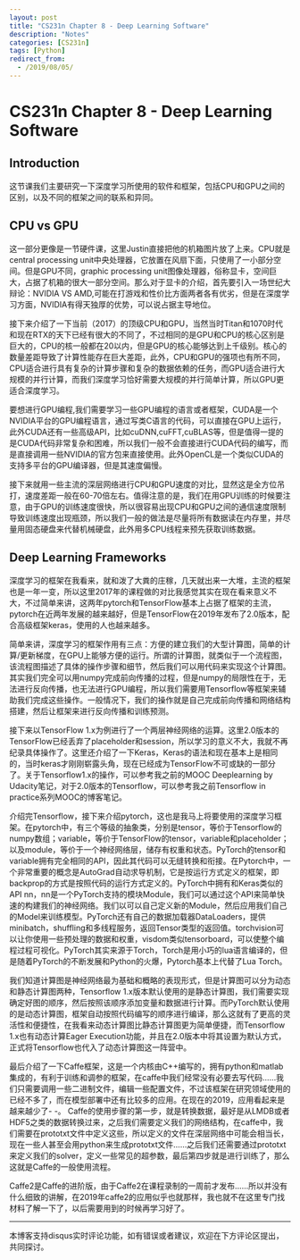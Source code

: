 ```yaml
---
layout: post
title: "CS231n Chapter 8 - Deep Learning Software"
description: "Notes"
categories: [CS231n]
tags: [Python]
redirect_from:
  - /2019/08/05/
---
```


# CS231n Chapter 8 - Deep Learning Software      

## Introduction  

这节课我们主要研究一下深度学习所使用的软件和框架，包括CPU和GPU之间的区别，以及不同的框架之间的联系和异同。  

## CPU vs GPU  

这一部分更像是一节硬件课，这里Justin直接把他的机箱图片放了上来。CPU就是central processing unit中央处理器，它放置在风扇下面，只使用了一小部分空间。但是GPU不同，graphic processing unit图像处理器，俗称显卡，空间巨大，占据了机箱的很大一部分空间。那么对于显卡的介绍，首先要引入一场世纪大辩论：NVIDIA VS AMD,可能在打游戏和性价比方面两者各有优劣，但是在深度学习方面，NVIDIA有得天独厚的优势，可以说占据主导地位。  

接下来介绍了一下当前（2017）的顶级CPU和GPU，当然当时Titan和1070时代和现在RTX的天下已经有很大的不同了，不过相同的是GPU和CPU的核心区别是巨大的，CPU的核一般都在20以内，但是GPU的核心能够达到上千级别。核心的数量差距导致了计算性能存在巨大差距，此外，CPU和GPU的强项也有所不同，CPU适合进行具有复杂的计算步骤和复杂的数据依赖的任务，而GPU适合进行大规模的并行计算，而我们深度学习恰好需要大规模的并行简单计算，所以GPU更适合深度学习。  

要想进行GPU编程,我们需要学习一些GPU编程的语言或者框架，CUDA是一个NVIDIA平台的GPU编程语言，通过写类C语言的代码，可以直接在GPU上运行，此外CUDA还有一些高级API，比如cuDNN,cuFFT,cuBLAS等，但是值得一提的是CUDA代码非常复杂和困难，所以我们一般不会直接进行CUDA代码的编写，而是直接调用一些NVIDIA的官方包来直接使用。此外OpenCL是一个类似CUDA的支持多平台的GPU编译器，但是其速度偏慢。  

接下来就用一些主流的深层网络进行CPU和GPU速度的对比，显然这是全方位吊打，速度差距一般在60-70倍左右。值得注意的是，我们在用GPU训练的时候要注意，由于GPU的训练速度很快，所以很容易出现CPU和GPU之间的通信速度限制导致训练速度出现瓶颈，所以我们一般的做法是尽量将所有数据读在内存里，并尽量用固态硬盘来代替机械硬盘，此外用多CPU线程来预先获取训练数据。  

## Deep Learning Frameworks  

深度学习的框架在我看来，就和泼了大粪的庄稼，几天就出来一大堆，主流的框架也是一年一变，所以这里2017年的课程做的对比我感觉其实在现在看来意义不大，不过简单来讲，这两年pytorch和TensorFlow基本上占据了框架的主流，pytorch在近两年发展的越来越好，但是TensorFlow在2019年发布了2.0版本，配合高级框架keras，使用的人也越来越多。  

简单来讲，深度学习的框架作用有三点：方便的建立我们的大型计算图，简单的计算/更新梯度，在GPU上能够方便的运行。所谓的计算图，就类似于一个流程图，该流程图描述了具体的操作步骤和细节，然后我们可以用代码来实现这个计算图。其实我们完全可以用numpy完成前向传播的过程，但是numpy的局限性在于，无法进行反向传播，也无法进行GPU编程，所以我们需要用Tensorflow等框架来辅助我们完成这些操作。一般情况下，我们的操作就是自己完成前向传播和网络结构搭建，然后让框架来进行反向传播和训练预测。  

接下来以TensorFlow 1.x为例进行了一个两层神经网络的运算。这里2.0版本的TensorFlow已经丢弃了placeholder和session，所以学习的意义不大，我就不再纪录具体操作了。这里还介绍了一下Keras，Keras的语法和现在基本上是相同的，当时keras才刚刚崭露头角，现在已经成为TensorFlow不可或缺的一部分了。关于Tensorflow1.x的操作，可以参考我之前的MOOC Deeplearning by Udacity笔记，对于2.0版本的Tensorflow，可以参考我之前Tensorflow in practice系列MOOC的博客笔记。  

介绍完Tensorflow，接下来介绍pytorch，这也是我马上将要使用的深度学习框架。在pytorch中，有三个等级的抽象类，分别是tensor，等价于Tensorflow的numpy数组；variable，等价于TensorFlow的tensor，variable和placeholder；以及module，等价于一个神经网络层，储存有权重和状态。PyTorch的tensor和variable拥有完全相同的API，因此其代码可以无缝转换和衔接。在Pytorch中，一个非常重要的概念是AutoGrad自动求导机制，它是按运行方式定义的框架，即backprop的方式是按照代码的运行方式定义的。PyTorch中拥有和Keras类似的API nn，nn是一个PyTorch支持的模块Module，我们可以通过这个API来简单快速的构建我们的神经网络。我们以可以自己定义新的Module，然后应用我们自己的Model来训练模型。PyTorch还有自己的数据加载器DataLoaders，提供minibatch，shuffling和多线程服务，返回Tensor类型的返回值。torchvision可以让你使用一些预处理的数据和权重，visdom类似tensorboard，可以使整个编程过程可视化。PyTorch其实来源于Torch，Torch是用小巧的lua语言编译的，但是随着PyTorch的不断发展和Python的火爆，Pytorch基本上代替了Lua Torch。  

我们知道计算图是神经网络最为基础和概略的表现形式，但是计算图可以分为动态和静态计算图两种，Tensorflow 1.x版本默认使用的是静态计算图，我们需要实现确定好图的顺序，然后按照该顺序添加变量和数据进行计算。而PyTorch默认使用的是动态计算图，框架自动按照代码编写的顺序进行编译，那么这就有了更高的灵活性和便捷性，在我看来动态计算图比静态计算图更为简单便捷，而Tensorflow 1.x也有动态计算Eager Execution功能，并且在2.0版本中将其设置为默认方式，正式将Tensorflow也代入了动态计算图这一阵营中。  

最后介绍了一下Caffe框架，这是一个内核由C++编写的，拥有python和matlab集成的，有利于训练和调参的框架，在caffe中我们经常没有必要去写代码……我们只需要调用一些二进制文件，编辑一些配置文件，不过该框架在研究领域使用的已经不多了，而在模型部署中还有比较多的应用。在现在的2019，应用看起来是越来越少了- -。  Caffe的使用步骤的第一步，就是转换数据，最好是从LMDB或者HDF5之类的数据转换过来，之后我们需要定义我们的网络结构，在caffe中，我们需要在prototxt文件中定义这些，所以定义的文件在深层网络中可能会相当长，现在一些人甚至会用python来生成prototxt文件……之后我们还需要通过prototxt来定义我们的solver，定义一些常见的超参数，最后第四步就是进行训练了，那么这就是Caffe的一般使用流程。  

Caffe2是Caffe的进阶版，由于Caffe2在课程录制的一周前才发布……所以并没有什么细致的讲解，在2019年caffe2的应用似乎也就那样，我也就不在这里专门找材料了解一下了，以后需要用到的时候再学习好了。  

---
本博客支持disqus实时评论功能，如有错误或者建议，欢迎在下方评论区提出，共同探讨。  
